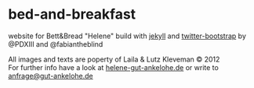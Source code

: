 bed-and-breakfast
=================

website for Bett&Bread "Helene" build with [jekyll](http://jekyllrb.com) and [twitter-bootstrap](http://twitter.github.com/bootstrap/) by @PDXIII and @fabiantheblind  

All images and texts are poperty of Laila & Lutz Kleveman © 2012  
For further info have a look at [helene-gut-ankelohe.de](http://helene-gut-ankelohe.de) or write to <anfrage@gut-ankelohe.de>   

